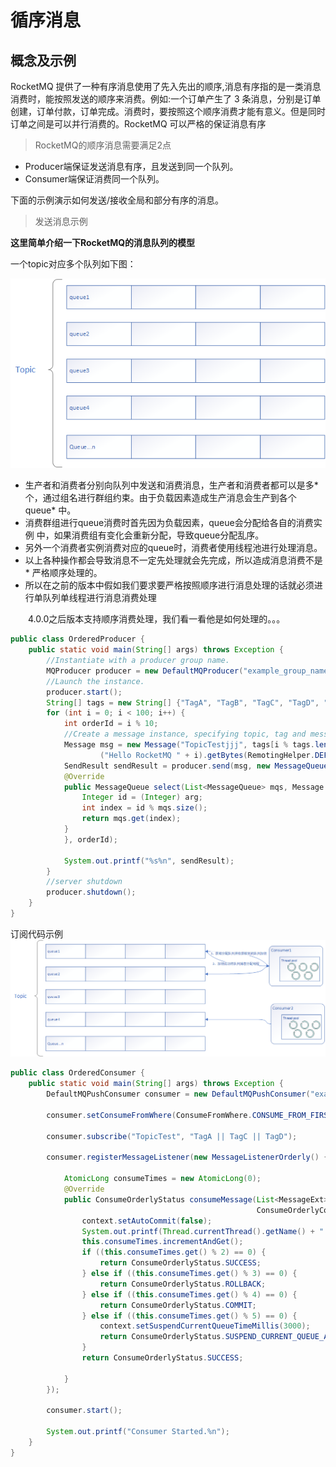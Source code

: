 # 循序消息

## 概念及示例

RocketMQ 提供了一种有序消息使用了先入先出的顺序,消息有序指的是一类消息消费时，能按照发送的顺序来消费。例如:一个订单产生了 3 条消息，分别是订单创建，订单付款，订单完成。消费时，要按照这个顺序消费才能有意义。但是同时订单之间是可以并行消费的。RocketMQ 可以严格的保证消息有序

> RocketMQ的顺序消息需要满足2点

* Producer端保证发送消息有序，且发送到同一个队列。
* Consumer端保证消费同一个队列。

下面的示例演示如何发送/接收全局和部分有序的消息。

> 发送消息示例

**这里简单介绍一下RocketMQ的消息队列的模型**

一个topic对应多个队列如下图：

![avatar](/学习知识/图片/rocketmq/order-topic-product.png)

* 生产者和消费者分别向队列中发送和消费消息，生产者和消费者都可以是多* 个，通过组名进行群组约束。由于负载因素造成生产消息会生产到各个queue* 中。
* 消费群组进行queue消费时首先因为负载因素，queue会分配给各自的消费实例 中，如果消费组有变化会重新分配，导致queue分配乱序。
* 另外一个消费者实例消费对应的queue时，消费者使用线程池进行处理消息。
* 以上各种操作都会导致消息不一定先处理就会先完成，所以造成消息消费不是* 严格顺序处理的。
* 所以在之前的版本中假如我们要求要严格按照顺序进行消息处理的话就必须进行单队列单线程进行消息消费处理

　　4.0.0之后版本支持顺序消费处理，我们看一看他是如何处理的。。。

```java
public class OrderedProducer {
    public static void main(String[] args) throws Exception {
        //Instantiate with a producer group name.
        MQProducer producer = new DefaultMQProducer("example_group_name");
        //Launch the instance.
        producer.start();
        String[] tags = new String[] {"TagA", "TagB", "TagC", "TagD", "TagE"};
        for (int i = 0; i < 100; i++) {
            int orderId = i % 10;
            //Create a message instance, specifying topic, tag and message body.
            Message msg = new Message("TopicTestjjj", tags[i % tags.length], "KEY" + i,
                    ("Hello RocketMQ " + i).getBytes(RemotingHelper.DEFAULT_CHARSET));
            SendResult sendResult = producer.send(msg, new MessageQueueSelector() {
            @Override
            public MessageQueue select(List<MessageQueue> mqs, Message msg, Object arg) {
                Integer id = (Integer) arg;
                int index = id % mqs.size();
                return mqs.get(index);
            }
            }, orderId);

            System.out.printf("%s%n", sendResult);
        }
        //server shutdown
        producer.shutdown();
    }
}
```

订阅代码示例
![avatar](/学习知识/图片/rocketmq/order-topic-consumer.png)

```java
public class OrderedConsumer {
    public static void main(String[] args) throws Exception {
        DefaultMQPushConsumer consumer = new DefaultMQPushConsumer("example_group_name");

        consumer.setConsumeFromWhere(ConsumeFromWhere.CONSUME_FROM_FIRST_OFFSET);

        consumer.subscribe("TopicTest", "TagA || TagC || TagD");

        consumer.registerMessageListener(new MessageListenerOrderly() {

            AtomicLong consumeTimes = new AtomicLong(0);
            @Override
            public ConsumeOrderlyStatus consumeMessage(List<MessageExt> msgs,
                                                       ConsumeOrderlyContext context) {
                context.setAutoCommit(false);
                System.out.printf(Thread.currentThread().getName() + " Receive New Messages: " + msgs + "%n");
                this.consumeTimes.incrementAndGet();
                if ((this.consumeTimes.get() % 2) == 0) {
                    return ConsumeOrderlyStatus.SUCCESS;
                } else if ((this.consumeTimes.get() % 3) == 0) {
                    return ConsumeOrderlyStatus.ROLLBACK;
                } else if ((this.consumeTimes.get() % 4) == 0) {
                    return ConsumeOrderlyStatus.COMMIT;
                } else if ((this.consumeTimes.get() % 5) == 0) {
                    context.setSuspendCurrentQueueTimeMillis(3000);
                    return ConsumeOrderlyStatus.SUSPEND_CURRENT_QUEUE_A_MOMENT;
                }
                return ConsumeOrderlyStatus.SUCCESS;

            }
        });

        consumer.start();

        System.out.printf("Consumer Started.%n");
    }
}
```

